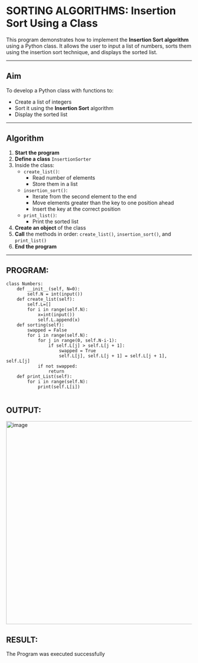 #  SORTING ALGORITHMS: Insertion Sort Using a Class

This program demonstrates how to implement the **Insertion Sort algorithm** using a Python class. It allows the user to input a list of numbers, sorts them using the insertion sort technique, and displays the sorted list.

---

##  Aim

To develop a Python class with functions to:
- Create a list of integers
- Sort it using the **Insertion Sort** algorithm
- Display the sorted list

---

##  Algorithm

1. **Start the program**
2. **Define a class** `InsertionSorter`
3. Inside the class:
   - `create_list()`:
     - Read number of elements
     - Store them in a list
   - `insertion_sort()`:
     - Iterate from the second element to the end
     - Move elements greater than the key to one position ahead
     - Insert the key at the correct position
   - `print_list()`:
     - Print the sorted list
4. **Create an object** of the class
5. **Call** the methods in order: `create_list()`, `insertion_sort()`, and `print_list()`
6. **End the program**

---

##  PROGRAM:

```
class Numbers:
    def __init__(self, N=0):
        self.N = int(input())
    def create_list(self):
        self.L=[]
        for i in range(self.N):
            x=int(input())
            self.L.append(x)
    def sorting(self):
        swapped = False
        for i in range(self.N):
            for j in range(0, self.N-i-1):
                if self.L[j] > self.L[j + 1]:
                    swapped = True
                    self.L[j], self.L[j + 1] = self.L[j + 1], self.L[j]
            if not swapped:
                return
    def print_List(self):
        for i in range(self.N):
            print(self.L[i])


```

## OUTPUT:
<img width="689" height="552" alt="image" src="https://github.com/user-attachments/assets/cb0b8011-b7cd-423d-a430-b189baaedbb9" />

## RESULT:
The Program was executed successfully
